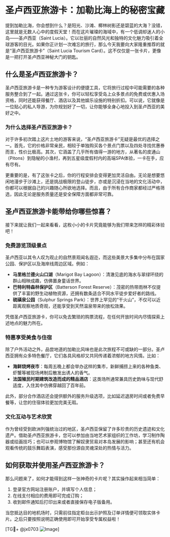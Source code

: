 # 圣卢西亚旅游卡：加勒比海上的秘密宝藏

提到加勒比海，你会想到什么？是阳光、沙滩、椰林树影还是碧蓝的大海？没错，这里就是无数人心中的度假天堂！而在这片璀璨的海域中，有一个低调却迷人的小岛——圣卢西亚（Saint Lucia）。它以壮丽的自然风光和独特的文化魅力吸引着全球游客的目光。如果你正计划一次难忘的旅行，那么今天我要向大家隆重推荐的就是“圣卢西亚旅游卡”（Saint Lucia Tourism Card）。这不仅仅是一张卡片，更像是一把打开圣卢西亚神秘大门的钥匙。

## 什么是圣卢西亚旅游卡？

圣卢西亚旅游卡是一种专为游客设计的便捷工具，它将旅行过程中可能需要的各种服务整合到了一起。通过这张卡，你可以轻松享受岛上众多景点的免费或优惠入场资格，同时还能获得餐厅、酒店以及其他娱乐设施的特别折扣。可以说，它就像是一位贴心的私人导游，为你规划好了一切，让你能够全身心地投入到圣卢西亚的美好之中。

### 为什么选择圣卢西亚旅游卡？

对于许多初次踏上这片土地的游客来说，“圣卢西亚旅游卡”无疑是最优的选择之一。首先，它的价格非常亲民，相较于单独购买各个景点门票以及四处寻找优惠券而言，性价比极高。其次，它涵盖了几乎所有值得一游的地方，从著名的皮通山（Pitons）到隐秘的小渔村，再到五星级度假村内的高端SPA体验，一卡在手，应有尽有。

更重要的是，有了这张卡之后，你的行程安排会变得更加灵活自由。无论是想要悠闲地漫步于沙滩上，还是挑战极限的登山徒步，亦或是沉浸在当地的文化活动中，你都可以根据自己的兴趣随心所欲地选择。而且，由于所有合作商家都经过严格筛选，因此无论是服务质量还是安全保障方面都非常可靠。

## 圣卢西亚旅游卡能带给你哪些惊喜？

接下来就让我们一起来看看，这枚小小的卡片究竟能够为我们带来怎样的精彩体验吧！

### 免费游览顶级景点

圣卢西亚以其令人叹为观止的自然景观闻名遐迩，而这些美景大多集中分布在国家公园、保护区以及海岸线周边区域。例如：

- **马里格兰德火山口湖**（Marigot Bay Lagoon）：清澈见底的海水与翠绿环绕的群山相映成趣，仿佛置身童话世界。
- **巴特利特森林保护区**（Batterson Forest Reserve）：茂密的热带雨林不仅提供了丰富的野生动植物资源，还拥有数条适合不同水平徒步爱好者的路线。
- **硫磺泉公园**（Sulphur Springs Park）：世界上罕见的“干火山”，不仅可以近距离观察地质奇观，还能享受到天然温泉带来的放松效果。

凭借圣卢西亚旅游卡，你可以免去繁琐的购票流程，在任何开放时间内尽情探索上述地点的魅力所在。

### 特惠享受美食与住宿

除了户外活动之外，品尝地道的加勒比风味也是此次旅程不可或缺的一部分。圣卢西亚拥有众多特色餐厅，它们各具风格却又共同传递着浓郁的地方风情。比如：

- **海鲜烧烤夜市**：每周五晚上都会举办这样的集市，新鲜捕捞上来的各种鱼类、虾蟹等被现场烤制后散发出诱人的香气。
- **法国殖民时期建筑改造而成的精品酒店**：这类场所通常兼具历史韵味与现代舒适度，入住其中仿佛穿越回了百年前。

此外，部分合作酒店还会提供额外的服务升级选项，比如延迟退房时间或者免费早餐等，让您的住宿体验更加完美无瑕。

### 文化互动与艺术欣赏

作为曾经受到欧洲列强统治过的地区，圣卢西亚保留了许多珍贵的历史遗迹和文化遗产。借助圣卢西亚旅游卡，您可以参加由当地艺术家组织的工作坊，学习制作陶器或绘画技巧；也可以参观博物馆了解奴隶贸易对本岛发展的影响；甚至还有机会观看传统的鼓乐舞蹈表演，感受那份源自灵魂深处的热情与活力。

## 如何获取并使用圣卢西亚旅游卡？

那么问题来了，如何才能得到这样一张神奇的卡片呢？其实操作起来相当简单：

1. 登录官方网站注册账户，并填写个人信息；
2. 在线支付相应的费用即可完成订购；
3. 收到邮件通知后打印出来或者直接保存电子版备用。

当您抵达目的地机场时，只需前往指定柜台出示护照及订单详情便可领取实体卡片。之后只要按照说明正确使用即可开始享受专属权益啦！

[TG💪+ @jx0703 ![Image](https://github.com/user-attachments/assets/dbca1d08-cadb-493c-b0ec-ad6f7a83f270)]